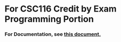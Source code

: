 # For CSC116 Credit by Exam Programming Portion

### For Documentation, see [this document.](https://docs.google.com/document/d/1jADpFYfmYH5hKjNY5sP5qxh2cj-05PdYsBc0wys_-_U/edit?usp=sharing)
